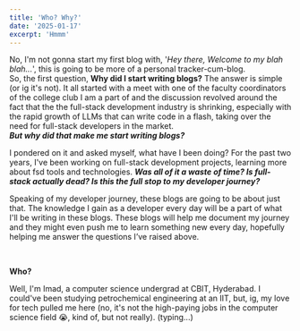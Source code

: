 ```yaml
---
title: 'Who? Why?'
date: '2025-01-17'
excerpt: 'Hmmm'
---
```



No, I'm not gonna start my first blog with, '*Hey there, Welcome to my blah blah...*', this is going to be more of a personal tracker-cum-blog. 
<br/>
So, the first question, **Why did I start writing blogs?**
The answer is simple (or ig it's not). It all started with a meet with one of the faculty coordinators of the college club I am a part of and the discussion revolved around the fact that the the full-stack development industry is shrinking, especially with the rapid growth of LLMs that can write code in a flash, taking over the need for full-stack developers in the market.
<br/>
***But why did that make me start writing blogs?***

I pondered on it and asked myself, what have I been doing? For the past two years, I've been working on full-stack development projects, learning more about fsd tools and technologies. ***Was all of it a waste of time? Is full-stack actually dead? Is this the full stop to my developer journey?***

Speaking of my developer journey, these blogs are going to be about just that. The knowledge I gain as a developer every day will be a part of what I'll be writing in these blogs. These blogs will help me document my journey and they might even push me to learn something new every day, hopefully helping me answer the questions I’ve raised above.

<br/>

**Who?**

Well, I'm Imad, a computer science undergrad at CBIT, Hyderabad. I could've been studying petrochemical engineering at an IIT, but, ig, my love for tech pulled me here (no, it's not the high-paying jobs in the computer science field 😭, kind of, but not really). (typing...)

